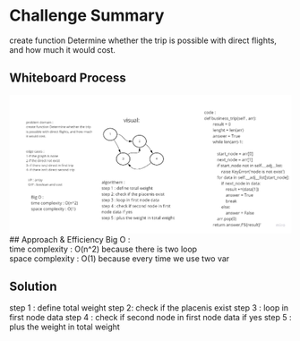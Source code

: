 # Challenge Summary
<!-- Description of the challenge -->
create function Determine whether the trip is possible with direct flights, and how much it would cost.
## Whiteboard Process
<!-- Embedded whiteboard image -->
<img src='graph.jpg'/>
## Approach & Efficiency
<!-- What approach did you take? Why? What is the Big O space/time for this approach? -->
Big O :<br>
time complexity : O(n^2) because there is two loop<br>
space complexity : O(1) because every time we use two var

## Solution
<!-- Show how to run your code, and examples of it in action -->
step 1 : define total weight
step 2: check if the placenis exist
step 3 : loop in first node data
step 4 : check if second node in first node data if yes
step 5 : plus the weight in total weight